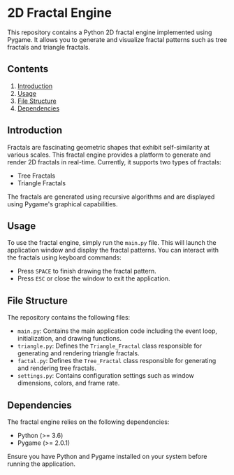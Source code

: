 # 2D Fractal Engine

This repository contains a Python 2D fractal engine implemented using Pygame. It allows you to generate and visualize fractal patterns such as tree fractals and triangle fractals.

## Contents

1. [Introduction](#introduction)
2. [Usage](#usage)
3. [File Structure](#file-structure)
4. [Dependencies](#dependencies)

## Introduction

Fractals are fascinating geometric shapes that exhibit self-similarity at various scales. This fractal engine provides a platform to generate and render 2D fractals in real-time. Currently, it supports two types of fractals:
- Tree Fractals
- Triangle Fractals

The fractals are generated using recursive algorithms and are displayed using Pygame's graphical capabilities.

## Usage

To use the fractal engine, simply run the `main.py` file. This will launch the application window and display the fractal patterns. You can interact with the fractals using keyboard commands:
- Press `SPACE` to finish drawing the fractal pattern.
- Press `ESC` or close the window to exit the application.

## File Structure

The repository contains the following files:

- `main.py`: Contains the main application code including the event loop, initialization, and drawing functions.
- `triangle.py`: Defines the `Triangle_Fractal` class responsible for generating and rendering triangle fractals.
- `factal.py`: Defines the `Tree_Fractal` class responsible for generating and rendering tree fractals.
- `settings.py`: Contains configuration settings such as window dimensions, colors, and frame rate.

## Dependencies

The fractal engine relies on the following dependencies:
- Python (>= 3.6)
- Pygame (>= 2.0.1)

Ensure you have Python and Pygame installed on your system before running the application.
